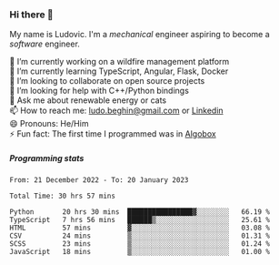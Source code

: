 ### Hi there 👋

My name is Ludovic. I'm a *mechanical* engineer aspiring to become a *software* engineer.

 🔭 I’m currently working on a wildfire management platform<br/>
 🌱 I’m currently learning TypeScript, Angular, Flask, Docker<br/>
 👯 I’m looking to collaborate on open source projects<br/>
 🤔 I’m looking for help with C++/Python bindings<br/>
 💬 Ask me about renewable energy or cats<br/>
 📫 How to reach me: ludo.beghin@gmail.com or [Linkedin](https://www.linkedin.com/in/ludovic-beghin/)<br/>
 😄 Pronouns: He/Him<br/>
 ⚡ Fun fact: The first time I programmed was in [Algobox](https://fr.wikipedia.org/wiki/Algobox)<br/>

##### Programming stats
<!--START_SECTION:waka-->

```text
From: 21 December 2022 - To: 20 January 2023

Total Time: 30 hrs 57 mins

Python       20 hrs 30 mins  ████████████████▓░░░░░░░░   66.19 %
TypeScript   7 hrs 56 mins   ██████▒░░░░░░░░░░░░░░░░░░   25.61 %
HTML         57 mins         ▓░░░░░░░░░░░░░░░░░░░░░░░░   03.08 %
CSV          24 mins         ▒░░░░░░░░░░░░░░░░░░░░░░░░   01.31 %
SCSS         23 mins         ▒░░░░░░░░░░░░░░░░░░░░░░░░   01.24 %
JavaScript   18 mins         ▒░░░░░░░░░░░░░░░░░░░░░░░░   01.00 %
```

<!--END_SECTION:waka-->
